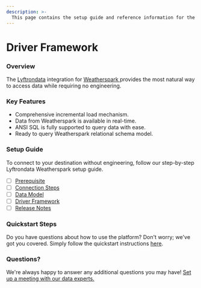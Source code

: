 ```yaml
---
description: >-
  This page contains the setup guide and reference information for the Weatherspark source connector.
---
```


# Driver Framework

### Overview

The [Lyftrondata](https://www.lyftrondata.com/) integration for [Weatherspark](https://www.lyftrondata.com/integration/weatherspark/)[ ](https://www.lyftrondata.com/integration/weatherspark/)provides the most natural way to access data while requiring no engineering.

### Key Features

* Comprehensive incremental load mechanism.
* Data from Weatherspark is available in real-time.&#x20;
* ANSI SQL is fully supported to query data with ease.
* Ready to query Weatherspark relational schema model.

### Setup Guide

To connect to your destination without engineering, follow our step-by-step Lyftrondata Weatherspark setup guide.

* [ ] [Prerequisite](../../weather-analytics/weatherspark/prerequisite.md)
* [ ] [Connection Steps](../../weather-analytics/weatherspark/connection-steps.md)
* [ ] [Data Model](../../weather-analytics/weatherspark/data-model/)
* [ ] [Driver Framework](../../weather-analytics/weatherspark/driver-framework/)
* [ ] [Release Notes](../../weather-analytics/weatherspark/release-notes.md)

### Quickstart Steps

Do you have questions about how to use the platform? Don't worry; we've got you covered. Simply follow the quickstart instructions [here](../../../quickstart-steps.md).

### Questions? <a href="#questions" id="questions"></a>

We're always happy to answer any additional questions you may have! [Set up a meeting with our data experts.](https://www.lyftrondata.com/book-a-meeting/)


